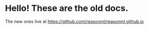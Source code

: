 # Hello! These are the old docs.

The new ones live at https://github.com/reasonml/reasonml.github.io
